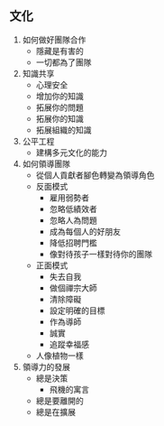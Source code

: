 ## 文化
1. 如何做好團隊合作 
   - 隱藏是有害的
   - 一切都為了團隊
2. 知識共享
   - 心理安全
   - 增加你的知識
   - 拓展你的問題
   - 拓展你的知識
   - 拓展組織的知識
3. 公平工程
   - 建構多元文化的能力
4. 如何領導團隊
   - 從個人貢獻者腳色轉變為領導角色
   - 反面模式
     - 雇用弱勢者
     - 忽略低績效者
     - 忽略人為問題
     - 成為每個人的好朋友
     - 降低招聘門檻
     - 像對待孩子一樣對待你的團隊
   - 正面模式
     - 失去自我
     - 做個禪宗大師
     - 清除障礙
     - 設定明確的目標
     - 作為導師
     - 誠實
     - 追蹤幸福感
   - 人像植物一樣
5. 領導力的發展
   - 總是決策
     - 飛機的寓言
   - 總是要離開的
   - 總是在擴展